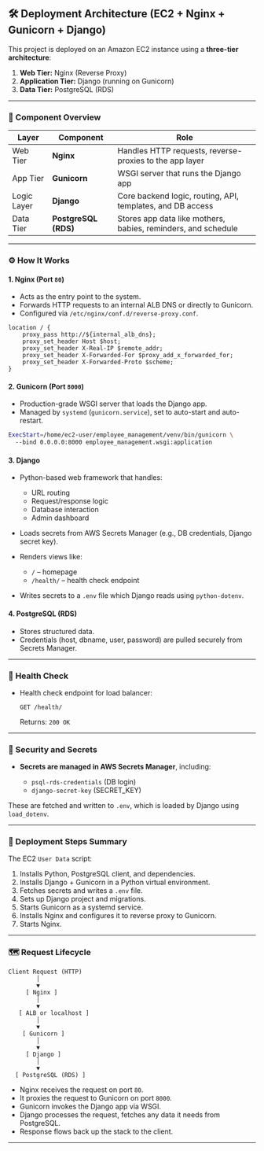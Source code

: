 ## 🛠️ Deployment Architecture (EC2 + Nginx + Gunicorn + Django)

This project is deployed on an Amazon EC2 instance using a **three-tier architecture**:

1. **Web Tier:** Nginx (Reverse Proxy)
2. **Application Tier:** Django (running on Gunicorn)
3. **Data Tier:** PostgreSQL (RDS)

---

### 🔗 Component Overview

| Layer       | Component            | Role                                                          |
| ----------- | -------------------- | ------------------------------------------------------------- |
| Web Tier    | **Nginx**            | Handles HTTP requests, reverse-proxies to the app layer       |
| App Tier    | **Gunicorn**         | WSGI server that runs the Django app                          |
| Logic Layer | **Django**           | Core backend logic, routing, API, templates, and DB access    |
| Data Tier   | **PostgreSQL (RDS)** | Stores app data like mothers, babies, reminders, and schedule |

---

### ⚙️ How It Works

#### 1. **Nginx** (Port `80`)

* Acts as the entry point to the system.
* Forwards HTTP requests to an internal ALB DNS or directly to Gunicorn.
* Configured via `/etc/nginx/conf.d/reverse-proxy.conf`.

```nginx
location / {
    proxy_pass http://${internal_alb_dns};
    proxy_set_header Host $host;
    proxy_set_header X-Real-IP $remote_addr;
    proxy_set_header X-Forwarded-For $proxy_add_x_forwarded_for;
    proxy_set_header X-Forwarded-Proto $scheme;
}
```

#### 2. **Gunicorn** (Port `8000`)

* Production-grade WSGI server that loads the Django app.
* Managed by `systemd` (`gunicorn.service`), set to auto-start and auto-restart.

```bash
ExecStart=/home/ec2-user/employee_management/venv/bin/gunicorn \
  --bind 0.0.0.0:8000 employee_management.wsgi:application
```

#### 3. **Django**

* Python-based web framework that handles:

  * URL routing
  * Request/response logic
  * Database interaction
  * Admin dashboard
* Loads secrets from AWS Secrets Manager (e.g., DB credentials, Django secret key).
* Renders views like:

  * `/` – homepage
  * `/health/` – health check endpoint
* Writes secrets to a `.env` file which Django reads using `python-dotenv`.

#### 4. **PostgreSQL (RDS)**

* Stores structured data.
* Credentials (host, dbname, user, password) are pulled securely from Secrets Manager.

---

### 🧪 Health Check

* Health check endpoint for load balancer:

  ```
  GET /health/
  ```

  Returns: `200 OK`

---

### 🔐 Security and Secrets

* **Secrets are managed in AWS Secrets Manager**, including:

  * `psql-rds-credentials` (DB login)
  * `django-secret-key` (SECRET\_KEY)

These are fetched and written to `.env`, which is loaded by Django using `load_dotenv`.

---

### 🚀 Deployment Steps Summary

The EC2 `User Data` script:

1. Installs Python, PostgreSQL client, and dependencies.
2. Installs Django + Gunicorn in a Python virtual environment.
3. Fetches secrets and writes a `.env` file.
4. Sets up Django project and migrations.
5. Starts Gunicorn as a systemd service.
6. Installs Nginx and configures it to reverse proxy to Gunicorn.
7. Starts Nginx.

---

### 🗺️ Request Lifecycle

```text
Client Request (HTTP)
        │
        ▼
     [ Nginx ]
        │
        ▼
   [ ALB or localhost ]
        │
        ▼
    [ Gunicorn ]
        │
        ▼
     [ Django ]
        │
        ▼
  [ PostgreSQL (RDS) ]
```

* Nginx receives the request on port `80`.
* It proxies the request to Gunicorn on port `8000`.
* Gunicorn invokes the Django app via WSGI.
* Django processes the request, fetches any data it needs from PostgreSQL.
* Response flows back up the stack to the client.

---
